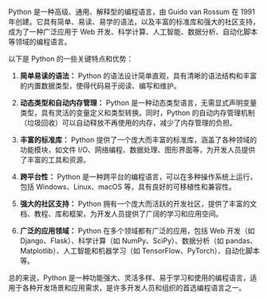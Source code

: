 Python 是一种高级、通用、解释型的编程语言，由 Guido van Rossum 在 1991 年创建。它具有简单、易读、易学的语法，以及丰富的标准库和强大的社区支持，成为了一种广泛应用于 Web 开发、科学计算、人工智能、数据分析、自动化脚本等领域的编程语言。

以下是 Python 的一些关键特点和优势：

1. **简单易读的语法：** Python 的语法设计简单直观，具有清晰的语法结构和丰富的内置数据类型，使得代码易于阅读、编写和维护。

2. **动态类型和自动内存管理：** Python 是一种动态类型语言，无需显式声明变量类型，具有灵活的变量定义和类型转换。同时，Python 的自动内存管理机制（垃圾回收）可以自动释放不再使用的内存，减少了内存管理的负担。

3. **丰富的标准库：** Python 提供了一个庞大而丰富的标准库，涵盖了各种领域的功能模块，如文件 I/O、网络编程、数据处理、图形界面等，为开发人员提供了丰富的工具和资源。

4. **跨平台性：** Python 是一种跨平台的编程语言，可以在多种操作系统上运行，包括 Windows、Linux、macOS 等，具有良好的可移植性和兼容性。

5. **强大的社区支持：** Python 拥有一个庞大而活跃的开发社区，提供了丰富的文档、教程、库和框架，为开发人员提供了广阔的学习和应用空间。

6. **广泛的应用领域：** Python 在多个领域都有广泛的应用，包括 Web 开发（如 Django、Flask）、科学计算（如 NumPy、SciPy）、数据分析（如 pandas、Matplotlib）、人工智能和机器学习（如 TensorFlow、PyTorch）、自动化脚本等。

总的来说，Python 是一种功能强大、灵活多样、易于学习和使用的编程语言，适用于各种开发场景和应用需求，是许多开发人员和组织的首选编程语言之一。